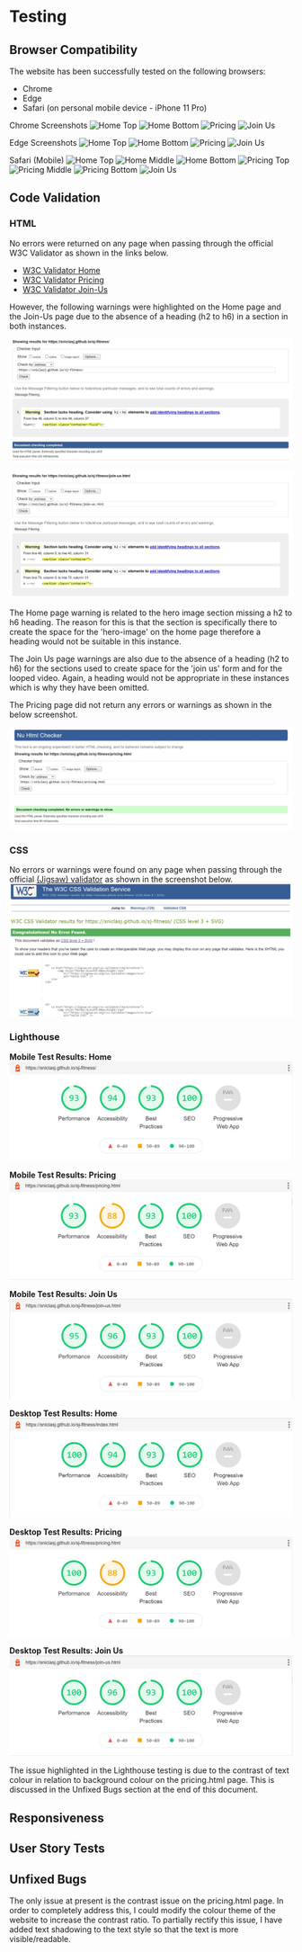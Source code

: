 # Testing

## Browser Compatibility

The website has been successfully tested on the following browsers:
- Chrome
- Edge
- Safari (on personal mobile device - iPhone 11 Pro)

Chrome Screenshots
![Home Top](documentation/testing-sj-fitness-chrome-desktop.jpg)
![Home Bottom](documentation/testing-sj-fitness-chrome-desktop-a.jpg)
![Pricing](documentation/testing-sj-fitness-chrome-desktop-b.jpg)
![Join Us](documentation/testing-sj-fitness-chrome-desktop-c.jpg)

Edge Screenshots
![Home Top](documentation/testing-sj-fitness-edge-desktop.jpg)
![Home Bottom](documentation/testing-sj-fitness-edge-desktop-a.jpg)
![Pricing](documentation/testing-sj-fitness-edge-desktop-b.jpg)
![Join Us](documentation/testing-sj-fitness-edge-desktop-c.jpg)

Safari (Mobile)
![Home Top](documentation/testing-sj-fitness-safari-mobile.jpg)
![Home Middle](documentation/testing-sj-fitness-safari-mobile-a.jpg)
![Home Bottom](documentation/testing-sj-fitness-safari-mobile-b.jpg)
![Pricing Top](documentation/testing-sj-fitness-safari-mobile-c.jpg)
![Pricing Middle](documentation/testing-sj-fitness-safari-mobile-d.jpg)
![Pricing Bottom](documentation/testing-sj-fitness-safari-mobile-e.jpg)
![Join Us](documentation/testing-sj-fitness-safari-mobile-f.jpg)

## Code Validation

### HTML

No errors were returned on any page when passing through the official W3C Validator as shown in the links below.
  - [W3C Validator Home](https://validator.w3.org/nu/?doc=https://sniclasj.github.io/sj-fitness/index.html)
  - [W3C Validator Pricing](https://validator.w3.org/nu/?doc=https://sniclasj.github.io/sj-fitness/pricing.html)
  - [W3C Validator Join-Us](https://validator.w3.org/nu/?doc=https://sniclasj.github.io/sj-fitness/join-us.html)
  
However, the following warnings were highlighted on the Home page and the Join-Us page due to the absence of a heading (h2 to h6) in a section in both instances.

![Home Page Validator Warning](documentation/testing/sj-fitness-index-testing.jpg)

![Join Us Page Validator Warning](documentation/testing/sj-fitness-join-us-testing.jpg)

The Home page warning is related to the hero image section missing a h2 to h6 heading. The reason for this is that the section is specifically there to create the space for the 'hero-image' on the home page therefore a heading would not be suitable in this instance.

The Join Us page warnings are also due to the absence of a heading (h2 to h6) for the sections used to create space for the 'join us' form and for the looped video. Again, a heading would not be appropriate in these instances which is why they have been omitted.

The Pricing page did not return any errors or warnings as shown in the below screenshot.

![Pricing Page Validator](documentation/testing/sj-fitness-pricing-testing.jpg)

### CSS

No errors or warnings were found on any page when passing through the official [(Jigsaw) validator](https://jigsaw.w3.org/css-validator/validator?uri=https%3A%2F%2Fsniclasj.github.io%2Fsj-fitness%2F&profile=css3svg&usermedium=all&warning=1&vextwarning=&lang=en) as shown in the screenshot below.
![CSS Validator](documentation/testing/sj-fitness-index-css-testing.jpg)

### Lighthouse

__Mobile Test Results: Home__
![Home Mobile Lighthouse Results](documentation/testing/sj-fitness-index-lighthouse-mobile.jpg)

__Mobile Test Results: Pricing__
![Pricing Mobile Lighthouse Results](documentation/testing/sj-fitness-pricing-lighthouse-mobile.jpg)

__Mobile Test Results: Join Us__
![Join Us Mobile Lighthouse Results](documentation/testing/sj-fitness-join-us-lighthouse-mobile.jpg)

__Desktop Test Results: Home__
![Home Mobile Lighthouse Results](documentation/testing/sj-fitness-index-lighthouse-desktop.jpg)

__Desktop Test Results: Pricing__
![Pricing Mobile Lighthouse Results](documentation/testing/sj-fitness-pricing-lighthouse-desktop.jpg)

__Desktop Test Results: Join Us__
![Join Us Mobile Lighthouse Results](documentation/testing/sj-fitness-join-us-lighthouse-desktop.jpg)

The issue highlighted in the Lighthouse testing is due to the contrast of text colour in relation to background colour on the pricing.html page. This is discussed in the Unfixed Bugs section at the end of this document.

## Responsiveness

## User Story Tests

## Unfixed Bugs

The only issue at present is the contrast issue on the pricing.html page. In order to completely address this, I could modify the colour theme of the website to increase the contrast ratio. To partially rectify this issue, I have added text shadowing to the text style so that the text is more visible/readable.